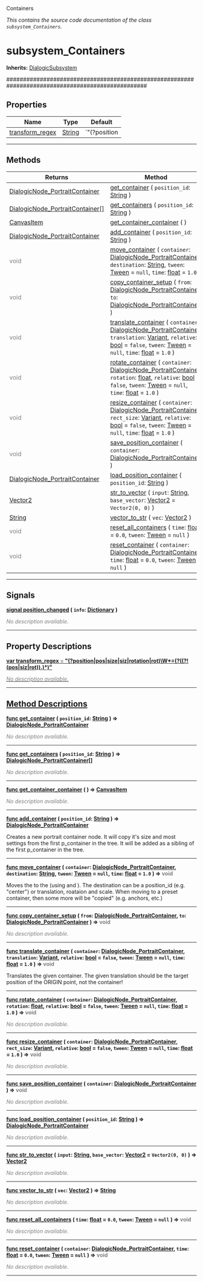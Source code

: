 
<div class="header-banner purple">
<div class="header-label purple">Containers</div>
</div>

*This contains the source code documentation of the class `subsystem_Containers`.*
        
# subsystem_Containers
**Inherits:** [DialogicSubsystem](class_dialogicsubsystem.md)

##################################################################################################
## Properties
Name | Type | Default 
--- | --- | --- 
[<span class="hljs-title">transform_regex</span>](#property-transform_regex) | [String](https://docs.godotengine.org/en/latest/classes/class_string.html#class-string) |  `"(?<part>position|pos|size|siz|rotation|rot)\\W*=(?<value>((?!(pos|siz|rot)).)*)"` 
--- 

## Methods
Returns | Method 
--- | --- 
<span class="hljs-attribute">[DialogicNode_PortraitContainer](class_dialogicnode_portraitcontainer.md)</span> | [<span class="hljs-title">get_container</span>](#method-get_container) ( `position_id`: [String](https://docs.godotengine.org/en/latest/classes/class_string.html#class-string) ) 
<span class="hljs-attribute">[DialogicNode_PortraitContainer[]](https://docs.godotengine.org/en/latest/classes/class_dialogicnode_portraitcontainer.html#class-dialogicnode_portraitcontainer)</span> | [<span class="hljs-title">get_containers</span>](#method-get_containers) ( `position_id`: [String](https://docs.godotengine.org/en/latest/classes/class_string.html#class-string) ) 
<span class="hljs-attribute">[CanvasItem](https://docs.godotengine.org/en/latest/classes/class_canvasitem.html#class-canvasitem)</span> | [<span class="hljs-title">get_container_container</span>](#method-get_container_container) ( ) 
<span class="hljs-attribute">[DialogicNode_PortraitContainer](class_dialogicnode_portraitcontainer.md)</span> | [<span class="hljs-title">add_container</span>](#method-add_container) ( `position_id`: [String](https://docs.godotengine.org/en/latest/classes/class_string.html#class-string) ) 
<span style = "color: gray">void</span> | [<span class="hljs-title">move_container</span>](#method-move_container) ( `container`: [DialogicNode_PortraitContainer](class_dialogicnode_portraitcontainer.md), `destination`: [String](https://docs.godotengine.org/en/latest/classes/class_string.html#class-string), `tween`: [Tween](https://docs.godotengine.org/en/latest/classes/class_tween.html#class-tween) = `null`, `time`: [float](https://docs.godotengine.org/en/latest/classes/class_float.html#class-float) = `1.0` ) 
<span style = "color: gray">void</span> | [<span class="hljs-title">copy_container_setup</span>](#method-copy_container_setup) ( `from`: [DialogicNode_PortraitContainer](class_dialogicnode_portraitcontainer.md), `to`: [DialogicNode_PortraitContainer](class_dialogicnode_portraitcontainer.md) ) 
<span style = "color: gray">void</span> | [<span class="hljs-title">translate_container</span>](#method-translate_container) ( `container`: [DialogicNode_PortraitContainer](class_dialogicnode_portraitcontainer.md), `translation`: [Variant](https://docs.godotengine.org/en/latest/classes/class_variant.html#class-variant), `relative`: [bool](https://docs.godotengine.org/en/latest/classes/class_bool.html#class-bool) = `false`, `tween`: [Tween](https://docs.godotengine.org/en/latest/classes/class_tween.html#class-tween) = `null`, `time`: [float](https://docs.godotengine.org/en/latest/classes/class_float.html#class-float) = `1.0` ) 
<span style = "color: gray">void</span> | [<span class="hljs-title">rotate_container</span>](#method-rotate_container) ( `container`: [DialogicNode_PortraitContainer](class_dialogicnode_portraitcontainer.md), `rotation`: [float](https://docs.godotengine.org/en/latest/classes/class_float.html#class-float), `relative`: [bool](https://docs.godotengine.org/en/latest/classes/class_bool.html#class-bool) = `false`, `tween`: [Tween](https://docs.godotengine.org/en/latest/classes/class_tween.html#class-tween) = `null`, `time`: [float](https://docs.godotengine.org/en/latest/classes/class_float.html#class-float) = `1.0` ) 
<span style = "color: gray">void</span> | [<span class="hljs-title">resize_container</span>](#method-resize_container) ( `container`: [DialogicNode_PortraitContainer](class_dialogicnode_portraitcontainer.md), `rect_size`: [Variant](https://docs.godotengine.org/en/latest/classes/class_variant.html#class-variant), `relative`: [bool](https://docs.godotengine.org/en/latest/classes/class_bool.html#class-bool) = `false`, `tween`: [Tween](https://docs.godotengine.org/en/latest/classes/class_tween.html#class-tween) = `null`, `time`: [float](https://docs.godotengine.org/en/latest/classes/class_float.html#class-float) = `1.0` ) 
<span style = "color: gray">void</span> | [<span class="hljs-title">save_position_container</span>](#method-save_position_container) ( `container`: [DialogicNode_PortraitContainer](class_dialogicnode_portraitcontainer.md) ) 
<span class="hljs-attribute">[DialogicNode_PortraitContainer](class_dialogicnode_portraitcontainer.md)</span> | [<span class="hljs-title">load_position_container</span>](#method-load_position_container) ( `position_id`: [String](https://docs.godotengine.org/en/latest/classes/class_string.html#class-string) ) 
<span class="hljs-attribute">[Vector2](https://docs.godotengine.org/en/latest/classes/class_vector2.html#class-vector2)</span> | [<span class="hljs-title">str_to_vector</span>](#method-str_to_vector) ( `input`: [String](https://docs.godotengine.org/en/latest/classes/class_string.html#class-string), `base_vector`: [Vector2](https://docs.godotengine.org/en/latest/classes/class_vector2.html#class-vector2) = `Vector2(0, 0)` ) 
<span class="hljs-attribute">[String](https://docs.godotengine.org/en/latest/classes/class_string.html#class-string)</span> | [<span class="hljs-title">vector_to_str</span>](#method-vector_to_str) ( `vec`: [Vector2](https://docs.godotengine.org/en/latest/classes/class_vector2.html#class-vector2) ) 
<span style = "color: gray">void</span> | [<span class="hljs-title">reset_all_containers</span>](#method-reset_all_containers) ( `time`: [float](https://docs.godotengine.org/en/latest/classes/class_float.html#class-float) = `0.0`, `tween`: [Tween](https://docs.godotengine.org/en/latest/classes/class_tween.html#class-tween) = `null` ) 
<span style = "color: gray">void</span> | [<span class="hljs-title">reset_container</span>](#method-reset_container) ( `container`: [DialogicNode_PortraitContainer](class_dialogicnode_portraitcontainer.md), `time`: [float](https://docs.godotengine.org/en/latest/classes/class_float.html#class-float) = `0.0`, `tween`: [Tween](https://docs.godotengine.org/en/latest/classes/class_tween.html#class-tween) = `null` ) 
--- 

## Signals


<a class="header" id="signal-position_changed" href="#signal-position_changed">**<span class="hljs-attribute">signal</span> [<span class="hljs-title">position_changed</span>](#signal-position_changed) ( `info`: [Dictionary](https://docs.godotengine.org/en/latest/classes/class_dictionary.html#class-dictionary) )** </a>



 <span style = "color: gray">*No description available.*</span> 

---

## Property Descriptions



<a class="header" id="property-transform_regex" href="#property-transform_regex">**<span class="hljs-attribute">var</span> <span class="hljs-title">transform_regex</span> <span style = "color: gray"> = </span> "(?<part>position|pos|size|siz|rotation|rot)\\W*=(?<value>((?!(pos|siz|rot)).)*)"** 



 <span style = "color: gray">*No description available.*</span> 

---

## Method Descriptions



<a class="header" id="method-get_container" href="#method-get_container">**<span class="hljs-attribute">func</span> [<span class="hljs-title">get_container</span>](#method-get_container) ( `position_id`: [String](https://docs.godotengine.org/en/latest/classes/class_string.html#class-string) )</a>  ⇒ <span class="hljs-attribute">[DialogicNode_PortraitContainer](class_dialogicnode_portraitcontainer.md)</span>** 



 <span style = "color: gray">*No description available.*</span> 

---



<a class="header" id="method-get_containers" href="#method-get_containers">**<span class="hljs-attribute">func</span> [<span class="hljs-title">get_containers</span>](#method-get_containers) ( `position_id`: [String](https://docs.godotengine.org/en/latest/classes/class_string.html#class-string) )</a>  ⇒ <span class="hljs-attribute">[DialogicNode_PortraitContainer[]](https://docs.godotengine.org/en/latest/classes/class_dialogicnode_portraitcontainer.html#class-dialogicnode_portraitcontainer)</span>** 



 <span style = "color: gray">*No description available.*</span> 

---



<a class="header" id="method-get_container_container" href="#method-get_container_container">**<span class="hljs-attribute">func</span> [<span class="hljs-title">get_container_container</span>](#method-get_container_container) ( )</a>  ⇒ <span class="hljs-attribute">[CanvasItem](https://docs.godotengine.org/en/latest/classes/class_canvasitem.html#class-canvasitem)</span>** 



 <span style = "color: gray">*No description available.*</span> 

---



<a class="header" id="method-add_container" href="#method-add_container">**<span class="hljs-attribute">func</span> [<span class="hljs-title">add_container</span>](#method-add_container) ( `position_id`: [String](https://docs.godotengine.org/en/latest/classes/class_string.html#class-string) )</a>  ⇒ <span class="hljs-attribute">[DialogicNode_PortraitContainer](class_dialogicnode_portraitcontainer.md)</span>** 



Creates a new portrait container node. It will copy it's size and most settings from the first p_container in the tree. It will be added as a sibling of the first p_container in the tree.

---



<a class="header" id="method-move_container" href="#method-move_container">**<span class="hljs-attribute">func</span> [<span class="hljs-title">move_container</span>](#method-move_container) ( `container`: [DialogicNode_PortraitContainer](class_dialogicnode_portraitcontainer.md), `destination`: [String](https://docs.godotengine.org/en/latest/classes/class_string.html#class-string), `tween`: [Tween](https://docs.godotengine.org/en/latest/classes/class_tween.html#class-tween) = `null`, `time`: [float](https://docs.godotengine.org/en/latest/classes/class_float.html#class-float) = `1.0` )</a>  ⇒ <span style = "color: gray">void</span>** 



Moves the  to the  (using  and ). The destination can be a position_id (e.g. "center") or translation, roataion and scale. When moving to a preset container, then some more will be "copied" (e.g. anchors, etc.)

---



<a class="header" id="method-copy_container_setup" href="#method-copy_container_setup">**<span class="hljs-attribute">func</span> [<span class="hljs-title">copy_container_setup</span>](#method-copy_container_setup) ( `from`: [DialogicNode_PortraitContainer](class_dialogicnode_portraitcontainer.md), `to`: [DialogicNode_PortraitContainer](class_dialogicnode_portraitcontainer.md) )</a>  ⇒ <span style = "color: gray">void</span>** 



 <span style = "color: gray">*No description available.*</span> 

---



<a class="header" id="method-translate_container" href="#method-translate_container">**<span class="hljs-attribute">func</span> [<span class="hljs-title">translate_container</span>](#method-translate_container) ( `container`: [DialogicNode_PortraitContainer](class_dialogicnode_portraitcontainer.md), `translation`: [Variant](https://docs.godotengine.org/en/latest/classes/class_variant.html#class-variant), `relative`: [bool](https://docs.godotengine.org/en/latest/classes/class_bool.html#class-bool) = `false`, `tween`: [Tween](https://docs.godotengine.org/en/latest/classes/class_tween.html#class-tween) = `null`, `time`: [float](https://docs.godotengine.org/en/latest/classes/class_float.html#class-float) = `1.0` )</a>  ⇒ <span style = "color: gray">void</span>** 



Translates the given container. The given translation should be the target position of the ORIGIN point, not the container!

---



<a class="header" id="method-rotate_container" href="#method-rotate_container">**<span class="hljs-attribute">func</span> [<span class="hljs-title">rotate_container</span>](#method-rotate_container) ( `container`: [DialogicNode_PortraitContainer](class_dialogicnode_portraitcontainer.md), `rotation`: [float](https://docs.godotengine.org/en/latest/classes/class_float.html#class-float), `relative`: [bool](https://docs.godotengine.org/en/latest/classes/class_bool.html#class-bool) = `false`, `tween`: [Tween](https://docs.godotengine.org/en/latest/classes/class_tween.html#class-tween) = `null`, `time`: [float](https://docs.godotengine.org/en/latest/classes/class_float.html#class-float) = `1.0` )</a>  ⇒ <span style = "color: gray">void</span>** 



 <span style = "color: gray">*No description available.*</span> 

---



<a class="header" id="method-resize_container" href="#method-resize_container">**<span class="hljs-attribute">func</span> [<span class="hljs-title">resize_container</span>](#method-resize_container) ( `container`: [DialogicNode_PortraitContainer](class_dialogicnode_portraitcontainer.md), `rect_size`: [Variant](https://docs.godotengine.org/en/latest/classes/class_variant.html#class-variant), `relative`: [bool](https://docs.godotengine.org/en/latest/classes/class_bool.html#class-bool) = `false`, `tween`: [Tween](https://docs.godotengine.org/en/latest/classes/class_tween.html#class-tween) = `null`, `time`: [float](https://docs.godotengine.org/en/latest/classes/class_float.html#class-float) = `1.0` )</a>  ⇒ <span style = "color: gray">void</span>** 



 <span style = "color: gray">*No description available.*</span> 

---



<a class="header" id="method-save_position_container" href="#method-save_position_container">**<span class="hljs-attribute">func</span> [<span class="hljs-title">save_position_container</span>](#method-save_position_container) ( `container`: [DialogicNode_PortraitContainer](class_dialogicnode_portraitcontainer.md) )</a>  ⇒ <span style = "color: gray">void</span>** 



 <span style = "color: gray">*No description available.*</span> 

---



<a class="header" id="method-load_position_container" href="#method-load_position_container">**<span class="hljs-attribute">func</span> [<span class="hljs-title">load_position_container</span>](#method-load_position_container) ( `position_id`: [String](https://docs.godotengine.org/en/latest/classes/class_string.html#class-string) )</a>  ⇒ <span class="hljs-attribute">[DialogicNode_PortraitContainer](class_dialogicnode_portraitcontainer.md)</span>** 



 <span style = "color: gray">*No description available.*</span> 

---



<a class="header" id="method-str_to_vector" href="#method-str_to_vector">**<span class="hljs-attribute">func</span> [<span class="hljs-title">str_to_vector</span>](#method-str_to_vector) ( `input`: [String](https://docs.godotengine.org/en/latest/classes/class_string.html#class-string), `base_vector`: [Vector2](https://docs.godotengine.org/en/latest/classes/class_vector2.html#class-vector2) = `Vector2(0, 0)` )</a>  ⇒ <span class="hljs-attribute">[Vector2](https://docs.godotengine.org/en/latest/classes/class_vector2.html#class-vector2)</span>** 



 <span style = "color: gray">*No description available.*</span> 

---



<a class="header" id="method-vector_to_str" href="#method-vector_to_str">**<span class="hljs-attribute">func</span> [<span class="hljs-title">vector_to_str</span>](#method-vector_to_str) ( `vec`: [Vector2](https://docs.godotengine.org/en/latest/classes/class_vector2.html#class-vector2) )</a>  ⇒ <span class="hljs-attribute">[String](https://docs.godotengine.org/en/latest/classes/class_string.html#class-string)</span>** 



 <span style = "color: gray">*No description available.*</span> 

---



<a class="header" id="method-reset_all_containers" href="#method-reset_all_containers">**<span class="hljs-attribute">func</span> [<span class="hljs-title">reset_all_containers</span>](#method-reset_all_containers) ( `time`: [float](https://docs.godotengine.org/en/latest/classes/class_float.html#class-float) = `0.0`, `tween`: [Tween](https://docs.godotengine.org/en/latest/classes/class_tween.html#class-tween) = `null` )</a>  ⇒ <span style = "color: gray">void</span>** 



 <span style = "color: gray">*No description available.*</span> 

---



<a class="header" id="method-reset_container" href="#method-reset_container">**<span class="hljs-attribute">func</span> [<span class="hljs-title">reset_container</span>](#method-reset_container) ( `container`: [DialogicNode_PortraitContainer](class_dialogicnode_portraitcontainer.md), `time`: [float](https://docs.godotengine.org/en/latest/classes/class_float.html#class-float) = `0.0`, `tween`: [Tween](https://docs.godotengine.org/en/latest/classes/class_tween.html#class-tween) = `null` )</a>  ⇒ <span style = "color: gray">void</span>** 



 <span style = "color: gray">*No description available.*</span> 

---

